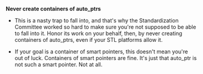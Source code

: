 __Never create containers of auto_ptrs__ 

* This is a nasty trap to fall into, and that's why the Standardization Committee worked so hard to make sure you're not supposed to be able to fall into it. Honor its work on your behalf, then, by never creating containers of auto_ptrs, even if your STL platforms allow it.

* If your goal is a container of smart pointers, this doesn't mean you're out of luck. Containers of smart pointers are fine. It's just that auto_ptr is not such a smart pointer. Not at all.